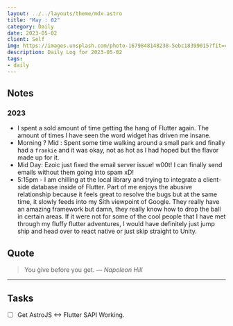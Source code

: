 ```yaml
---
layout: ../../layouts/theme/mdx.astro
title: "May : 02"
category: Daily
date: 2023-05-02
client: Self
img: https://images.unsplash.com/photo-1679848148238-5ebc18399015?fit=crop&q=85&w=1400&h=700
description: Daily Log for 2023-05-02
tags:
- daily
---
```


## Notes

### 2023

- I spent a sold amount of time getting the hang of Flutter again. The amount of times I have seen the word widget has driven me insane.
- Morning ? Mid : Spent some time walking around a small park and finally had a `frankie` and it was okay, not as hot as I had hoped but the flavor made up for it. 
- Mid Day: Ezoic just fixed the email server issue! w00t! I can finally send emails without them going into spam xD!
- 5:15pm - I am chilling at the local library and trying to integrate a client-side database inside of Flutter. Part of me enjoys the abusive relationship because it feels great to resolve the bugs but at the same time, it slowly feeds into my Sith viewpoint of Google. They really have an amazing framework but damn, they really know how to drop the ball in certain areas. If it were not for some of the cool people that I have met through my fluffy flutter adventures, I would have definitely just jump ship and head over to react native or just skip straight to Unity.

## Quote

> You give before you get.
> — <cite>Napoleon Hill</cite>

---

## Tasks

- [ ] Get AstroJS <-> Flutter SAPI Working.